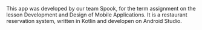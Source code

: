 This app was developed by our team Spook, for the term assignment on the lesson Development and Design of Mobile Applications. It is a restaurant reservation system, written in Kotlin and developen on Android Studio.
